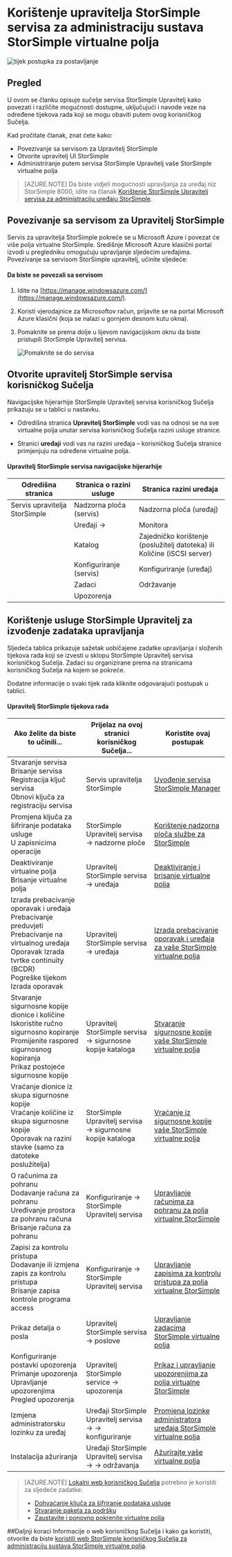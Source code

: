 <properties 
   pageTitle="Upravitelj StorSimple virtualne polja Administracija | Microsoft Azure"
   description="Informirajte se o upravljanju virtualne polja lokalnog StorSimple pomoću upravitelja StorSimple servisa Azure klasični portalu."
   services="storsimple"
   documentationCenter=""
   authors="alkohli"
   manager="carmonm"
   editor="" />
<tags 
   ms.service="storsimple"
   ms.devlang="na"
   ms.topic="article"
   ms.tgt_pltfrm="na"
   ms.workload="na"
   ms.date="10/11/2016"
   ms.author="alkohli" />

# <a name="use-the-storsimple-manager-service-to-administer-your-storsimple-virtual-array"></a>Korištenje upravitelja StorSimple servisa za administraciju sustava StorSimple virtualne polja

![tijek postupka za postavljanje](./media/storsimple-ova-manager-service-administration/manage4.png)

## <a name="overview"></a>Pregled

U ovom se članku opisuje sučelje servisa StorSimple Upravitelj kako povezati i različite mogućnosti dostupne, uključujući i navode veze na određene tijekova rada koji se mogu obaviti putem ovog korisničkog Sučelja. 

Kad pročitate članak, znat ćete kako:

- Povezivanje sa servisom za Upravitelj StorSimple
- Otvorite upravitelj UI StorSimple
- Administriranje putem servisa StorSimple Upravitelj vaše StorSimple virtualne polja

> [AZURE.NOTE] Da biste vidjeli mogućnosti upravljanja za uređaj niz StorSimple 8000, idite na članak [Korištenje StorSimple Upravitelj servisa za administraciju uređaju StorSimple](storsimple-manager-service-administration.md).

## <a name="connect-to-the-storsimple-manager-service"></a>Povezivanje sa servisom za Upravitelj StorSimple

Servis za upravitelja StorSimple pokreće se u Microsoft Azure i povezat će više polja virtualne StorSimple. Središnje Microsoft Azure klasični portal izvodi u pregledniku omogućuju upravljanje sljedećim uređajima. Povezivanje sa servisom StorSimple upravitelj, učinite sljedeće:

#### <a name="to-connect-to-the-service"></a>Da biste se povezali sa servisom

1. Idite na [https://manage.windowsazure.com/](https://manage.windowsazure.com/).

2. Koristi vjerodajnice za Microsoftov račun, prijavite se na portal Microsoft Azure klasični (koja se nalazi u gornjem desnom kutu okna).

3. Pomaknite se prema dolje u lijevom navigacijskom oknu da biste pristupili StorSimple Upravitelj servisa.

    ![Pomaknite se do servisa](./media/storsimple-ova-manager-service-administration/admin-scroll.png)

## <a name="navigate-the-storsimple-manager-service-ui"></a>Otvorite upravitelj StorSimple servisa korisničkog Sučelja

Navigacijske hijerarhije StorSimple Upravitelj servisa korisničkog Sučelja prikazuju se u tablici u nastavku.

- Odredišna stranica **Upravitelj StorSimple** vodi vas na odnosi se na sve virtualne polja unutar servisa korisničkog Sučelja razini usluge stranice.

- Stranici **uređaji** vodi vas na razini uređaja – korisničkog Sučelja stranice primjenjuju na određene virtualne polja.

#### <a name="storsimple-manager-service-navigational-hierarchy"></a>Upravitelj StorSimple servisa navigacijske hijerarhije

|Odredišna stranica|Stranica o razini usluge|Stranica razini uređaja|
|---|---|---|
|Servis upravitelja StorSimple|Nadzorna ploča (servis)|Nadzorna ploča (uređaj)|
||Uređaji →|Monitora|
||Katalog|Zajedničko korištenje (poslužitelj datoteka) ili </br>Količine (iSCSI server)|
||Konfiguriranje (servis)|Konfiguriranje (uređaj)|
||Zadaci|Održavanje|
||Upozorenja|

## <a name="use-the-storsimple-manager-service-to-perform-management-tasks"></a>Korištenje usluge StorSimple Upravitelj za izvođenje zadataka upravljanja

Sljedeća tablica prikazuje sažetak uobičajene zadatke upravljanja i složenih tijekova rada koji se izvesti u sklopu StorSimple Upravitelj servisa korisničkog Sučelja. Zadaci su organizirane prema na stranicama korisničkog Sučelja na kojem se pokreće.

Dodatne informacije o svaki tijek rada kliknite odgovarajući postupak u tablici.

#### <a name="storsimple-manager-workflows"></a>Upravitelj StorSimple tijekova rada

|Ako želite da biste to učinili...|Prijelaz na ovoj stranici korisničkog Sučelja...|Koristite ovaj postupak|
|---|---|---|
|Stvaranje servisa</br>Brisanje servisa</br>Registracija ključ servisa</br>Obnovi ključa za registraciju servisa|Servis upravitelja StorSimple|[Uvođenje servisa StorSimple Manager](storsimple-ova-manage-service.md)|
|Promjena ključa za šifriranje podataka usluge</br>U zapisnicima operacije|StorSimple Upravitelj servisa → nadzorne ploče|[Korištenje nadzorna ploča službe za StorSimple](storsimple-ova-service-dashboard.md)|
|Deaktiviranje virtualne polja</br>Brisanje virtualne polja|Upravitelj StorSimple servisa → uređaja|[Deaktiviranje i brisanje virtualne polja](storsimple-ova-deactivate-and-delete-device.md)|
|Izrada prebacivanje oporavak i uređaja</br>Prebacivanje preduvjeti</br>Prebacivanje na virtualnog uređaja</br>Oporavak Izrada tvrtke continuity (BCDR)</br>Pogreške tijekom Izrada oporavak|Upravitelj StorSimple servisa → uređaja|[Izrada prebacivanje oporavak i uređaja za vaše StorSimple virtualne polja](storsimple-ova-failover-dr.md)|
|Stvaranje sigurnosne kopije dionice i količine</br>Iskoristite ručno sigurnosno kopiranje</br>Promijenite raspored sigurnosnog kopiranja</br>Prikaz postojeće sigurnosne kopije|Upravitelj StorSimple servisa → sigurnosne kopije kataloga|[Stvaranje sigurnosne kopije vaše StorSimple virtualne polja](storsimple-ova-backup.md)|
|Vraćanje dionice iz skupa sigurnosne kopije</br>Vraćanje količine iz skupa sigurnosne kopije</br>Oporavak na razini stavke (samo za datoteke poslužitelja)|StorSimple Upravitelj servisa → sigurnosne kopije kataloga|[Vraćanje iz sigurnosne kopije vaše StorSimple virtualne polja](storsimple-ova-restore.md)|
|O računima za pohranu</br>Dodavanje računa za pohranu</br>Uređivanje prostora za pohranu računa</br>Brisanje računa za pohranu|Konfiguriranje → StorSimple Upravitelj servisa|[Upravljanje računima za pohranu za polja virtualne StorSimple](storsimple-ova-manage-storage-accounts.md)|
|Zapisi za kontrolu pristupa</br>Dodavanje ili izmjena zapis za kontrolu pristupa </br>Brisanje zapisa kontrole programa access|Konfiguriranje → StorSimple Upravitelj servisa|[Upravljanje zapisima za kontrolu pristupa za polja virtualne StorSimple](storsimple-ova-manage-acrs.md)|
|Prikaz detalja o posla|Upravitelj StorSimple servisa → poslove| [Upravljanje zadacima StorSimple virtualne polja](storsimple-ova-manage-jobs.md)|
|Konfiguriranje postavki upozorenja</br>Primanje upozorenja</br>Upravljanje upozorenjima</br>Pregled upozorenja|Upravitelj StorSimple service → upozorenja|[Prikaz i upravljanje upozorenjima za polja virtualne StorSimple](storsimple-ova-manage-alerts.md)|
|Izmjena administratorsku lozinku za uređaj|Uređaji StorSimple Upravitelj servisa → → konfiguriranje|[Promjena lozinke administratora uređaja StorSimple virtualne polja](storsimple-ova-change-device-admin-password.md)|
|Instalacija ažuriranja|Uređaji StorSimple Upravitelj servisa → → održavanja|[Ažurirajte vaše virtualne polja](storsimple-ova-install-update-01.md)|

>[AZURE.NOTE] [Lokalni web korisničkog Sučelja](storsimple-ova-web-ui-admin.md) potrebno je koristiti za sljedeće zadatke:
>
>- [Dohvaćanje ključa za šifriranje podataka usluge](storsimple-ova-web-ui-admin.md#get-the-service-data-encryption-key)
>- [Stvaranje paketa za podršku](storsimple-ova-web-ui-admin.md#generate-a-log-package)
>- [Zaustavite i ponovno pokrenite virtualne polja](storsimple-ova-web-ui-admin.md#shut-down-and-restart-your-device)

##<a name="next-steps"></a>Daljnji koraci
Informacije o web korisničkog Sučelja i kako ga koristiti, otvorite da biste [koristili web StorSimple korisničkog Sučelja za administraciju sustava StorSimple virtualne polja](storsimple-ova-web-ui-admin.md).
